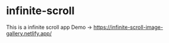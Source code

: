 # infinite-scroll
This is a infinite scroll app
Demo -> https://infinite-scroll-image-gallery.netlify.app/
